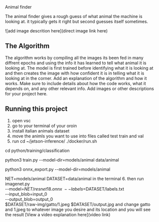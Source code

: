Animal finder

 The animal finder gives a rough guess of what animal the machine is looking at. it typically gets it right but second guesses itself  sometimes. 

![add image descrition here](direct image link here)

## The Algorithm

The algorithm works by compiling all the images its been fed in many diffrent epochs and using the info it has learned to tell what animal it is looking at. The model is first trained before identifying what it is looking at and then creates the image with how confident it is in telling what it is looking at in the corner. Add an explanation of the algorithm and how it works. Make sure to include details about how the code works, what it depends on, and any other relevant info. Add images or other descriptions for your project here. 

## Running this project

1. open vsc
2. go to your terminal of your oroin
3. install italian animals dataset
4. move the animls you want to use into files called test train and val
5. run cd ~/jetson-inference/
./docker/run.sh

cd python/training/classification

python3 train.py --model-dir=models/animal data/animal

python3 onnx_export.py --model-dir=models/animal

NET=models/animal
DATASET=data/animal in the terminal
6. then run imagenet.py \
  --model=$NET/resnet18.onnx \
  --labels=$DATASET/labels.txt \
  --input_blob=input_0 \
  --output_blob=output_0 \
  $DATASET/raw-img/gatto/1.jpeg $DATASET/output.jpg and change gatto and 1.jpeg to whatever image you desire and its location and you will see the result
[View a video explanation here](video link)
